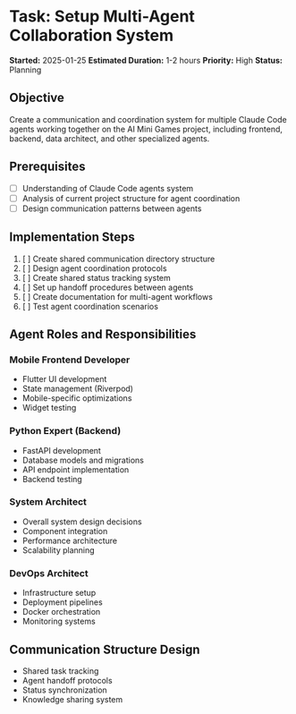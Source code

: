 # Task: Setup Multi-Agent Collaboration System

**Started:** 2025-01-25
**Estimated Duration:** 1-2 hours
**Priority:** High
**Status:** Planning

## Objective
Create a communication and coordination system for multiple Claude Code agents working together on the AI Mini Games project, including frontend, backend, data architect, and other specialized agents.

## Prerequisites
- [ ] Understanding of Claude Code agents system
- [ ] Analysis of current project structure for agent coordination
- [ ] Design communication patterns between agents

## Implementation Steps
1. [ ] Create shared communication directory structure
2. [ ] Design agent coordination protocols
3. [ ] Create shared status tracking system
4. [ ] Set up handoff procedures between agents
5. [ ] Create documentation for multi-agent workflows
6. [ ] Test agent coordination scenarios

## Agent Roles and Responsibilities

### Mobile Frontend Developer
- Flutter UI development
- State management (Riverpod)
- Mobile-specific optimizations
- Widget testing

### Python Expert (Backend)
- FastAPI development
- Database models and migrations
- API endpoint implementation
- Backend testing

### System Architect
- Overall system design decisions
- Component integration
- Performance architecture
- Scalability planning

### DevOps Architect  
- Infrastructure setup
- Deployment pipelines
- Docker orchestration
- Monitoring systems

## Communication Structure Design
- Shared task tracking
- Agent handoff protocols
- Status synchronization
- Knowledge sharing system